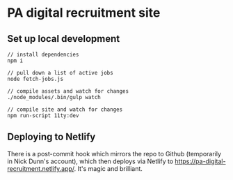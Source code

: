 # PA digital recruitment site

## Set up local development

    // install dependencies
    npm i

    // pull down a list of active jobs
    node fetch-jobs.js

    // compile assets and watch for changes
    ./node_modules/.bin/gulp watch

    // compile site and watch for changes
    npm run-script 11ty:dev

## Deploying to Netlify

There is a post-commit hook which mirrors the repo to Github (temporarily in Nick Dunn's account), which then deploys via Netlify to https://pa-digital-recruitment.netlify.app/. It's magic and brilliant.
